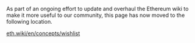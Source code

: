 As part of an ongoing effort to update and overhaul the Ethereum wiki to make it more useful to our community, this page has now moved to the following location.

[eth.wiki/en/concepts/wishlist](https://eth.wiki/en/concepts/wishlist)